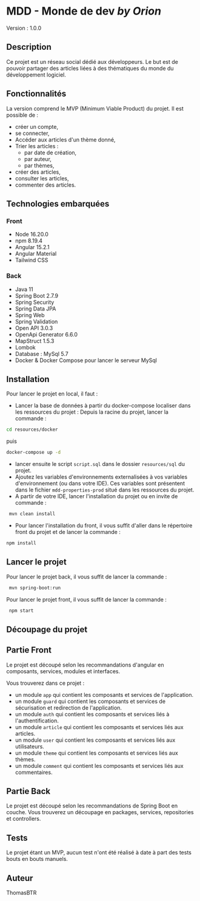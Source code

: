 # MDD - Monde de dev *by Orion*

Version : 1.0.0

## Description
Ce projet est un réseau social dédié aux développeurs. Le but est de pouvoir partager des articles liées à des thématiques
du monde du développement logiciel.


## Fonctionnalités
La version comprend le MVP (Minimum Viable Product) du projet. Il est possible de :
 - créer un compte,
 - se connecter,
 - Accéder aux articles d'un thème donné,
 - Trier les articles :
   - par date de création,
   - par auteur,
   - par thèmes,
 - créer des articles,
 - consulter les articles,
 - commenter des articles.

## Technologies embarquées

### Front
 - Node 16.20.0
 - npm 8.19.4
 - Angular 15.2.1
 - Angular Material
 - Tailwind CSS

### Back
 - Java 11
 - Spring Boot 2.7.9
 - Spring Security
 - Spring Data JPA
 - Spring Web
 - Spring Validation
 - Open API 3.0.3
 - OpenApi Generator 6.6.0
 - MapStruct 1.5.3
 - Lombok
 - Database : MySql 5.7
 - Docker & Docker Compose pour lancer le serveur MySql

## Installation

Pour lancer le projet en local, il faut :
 - Lancer la base de données à partir du docker-compose localiser dans les ressources du projet :
    Depuis la racine du projet, lancer la commande :
```bash
cd resources/docker
```
puis

```bash
docker-compose up -d
```
    
 - lancer ensuite le script `script.sql` dans le dossier `resources/sql` du projet.
 - Ajoutez les variables d'environnements externalisées à vos variables d'environnement (ou dans votre IDE).
 Ces variables sont présentent dans le fichier `mdd-properties-prod` situé dans les ressources du projet.
 - A partir de votre IDE, lancer l'installation du projet ou en invite de commande :
````bash
 mvn clean install
 ````

 - Pour lancer l'installation du front, il vous suffit d'aller dans le répertoire front du projet et de lancer la commande :
```bash
npm install
```

## Lancer le projet


Pour lancer le projet back, il vous suffit de lancer la commande :
````bash
 mvn spring-boot:run
 ````

Pour lancer le projet front, il vous suffit de lancer la commande :
````bash
 npm start
 ````

## Découpage du projet

## Partie Front

Le projet est découpé selon les recommandations d'angular en composants, services, modules et interfaces.

Vous trouverez dans ce projet : 
- un module `app` qui contient les composants et services de l'application.
- un module `guard` qui contient les composants et services de sécurisation et redirection de l'application.
- un module `auth` qui contient les composants et services liés à l'authentification.
- un module `article` qui contient les composants et services liés aux articles.
- un module `user` qui contient les composants et services liés aux utilisateurs.
- un module `theme` qui contient les composants et services liés aux thèmes.
- un module `comment` qui contient les composants et services liés aux commentaires.

## Partie Back

Le projet est découpé selon les recommandations de Spring Boot en couche.
Vous trouverez un découpage en packages, services, repositories et controllers.

## Tests

Le projet étant un MVP, aucun test n'ont été réalisé à date à part des tests bouts en bouts manuels.


## Auteur
ThomasBTR 